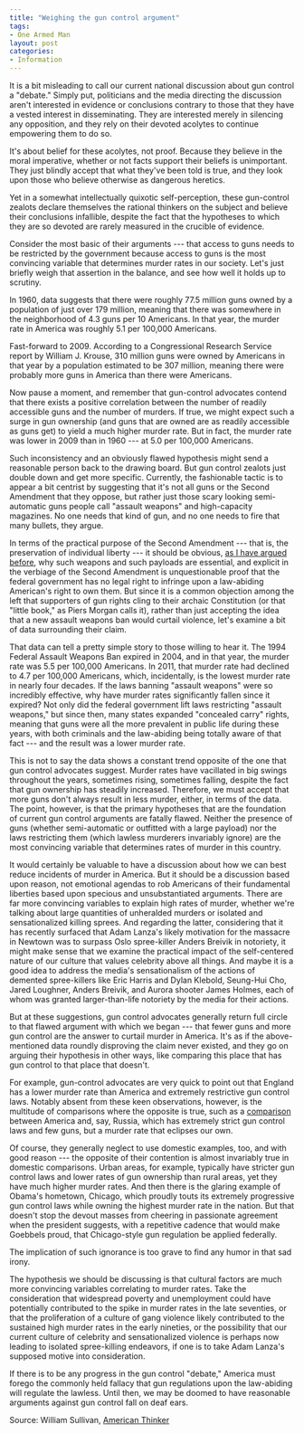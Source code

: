 ```yaml
---
title: "Weighing the gun control argument"
tags:
- One Armed Man
layout: post
categories:
- Information
---
```


It is a bit misleading to call our current national discussion about gun control a "debate." Simply put, politicians and the media directing the discussion aren't interested in evidence or conclusions contrary to those that they have a vested interest in disseminating. They are interested merely in silencing any opposition, and they rely on their devoted acolytes to continue empowering them to do so.

It's about belief for these acolytes, not proof. Because they believe in the moral imperative, whether or not facts support their beliefs is unimportant. They just blindly accept that what they've been told is true, and they look upon those who believe otherwise as dangerous heretics.

Yet in a somewhat intellectually quixotic self-perception, these gun-control zealots declare themselves the rational thinkers on the subject and believe their conclusions infallible, despite the fact that the hypotheses to which they are so devoted are rarely measured in the crucible of evidence.

Consider the most basic of their arguments --- that access to guns needs to be restricted by the government because access to guns is the most convincing variable that determines murder rates in our society. Let's just briefly weigh that assertion in the balance, and see how well it holds up to scrutiny.

In 1960, data suggests that there were roughly 77.5 million guns owned by a population of just over 179 million, meaning that there was somewhere in the neighborhood of 4.3 guns per 10 Americans. In that year, the murder rate in America was roughly 5.1 per 100,000 Americans.

Fast-forward to 2009. According to a Congressional Research Service report by William J. Krouse, 310 million guns were owned by Americans in that year by a population estimated to be 307 million, meaning there were probably more guns in America than there were Americans.

Now pause a moment, and remember that gun-control advocates contend that there exists a positive correlation between the number of readily accessible guns and the number of murders. If true, we might expect such a surge in gun ownership (and guns that are owned are as readily accessible as guns get) to yield a much higher murder rate. But in fact, the murder rate was lower in 2009 than in 1960 --- at 5.0 per 100,000 Americans.

Such inconsistency and an obviously flawed hypothesis might send a reasonable person back to the drawing board. But gun control zealots just double down and get more specific. Currently, the fashionable tactic is to appear a bit centrist by suggesting that it's not all guns or the Second Amendment that they oppose, but rather just those scary looking semi-automatic guns people call "assault weapons" and high-capacity magazines. No one needs that kind of gun, and no one needs to fire that many bullets, they argue.

In terms of the practical purpose of the Second Amendment --- that is, the preservation of individual liberty --- it should be obvious, [as I have argued before](https://www.americanthinker.com/articles/2013/01/how_many_bullets_are_enough.html), why such weapons and such payloads are essential, and explicit in the verbiage of the Second Amendment is unquestionable proof that the federal government has no legal right to infringe upon a law-abiding American's right to own them. But since it is a common objection among the left that supporters of gun rights cling to their archaic Constitution (or that "little book," as Piers Morgan calls it), rather than just accepting the idea that a new assault weapons ban would curtail violence, let's examine a bit of data surrounding their claim.

That data can tell a pretty simple story to those willing to hear it. The 1994 Federal Assault Weapons Ban expired in 2004, and in that year, the murder rate was 5.5 per 100,000 Americans. In 2011, that murder rate had declined to 4.7 per 100,000 Americans, which, incidentally, is the lowest murder rate in nearly four decades. If the laws banning "assault weapons" were so incredibly effective, why have murder rates significantly fallen since it expired? Not only did the federal government lift laws restricting "assault weapons," but since then, many states expanded "concealed carry" rights, meaning that guns were all the more prevalent in public life during these years, with both criminals and the law-abiding being totally aware of that fact --- and the result was a lower murder rate.

This is not to say the data shows a constant trend opposite of the one that gun control advocates suggest. Murder rates have vacillated in big swings throughout the years, sometimes rising, sometimes falling, despite the fact that gun ownership has steadily increased. Therefore, we must accept that more guns don't always result in less murder, either, in terms of the data. The point, however, is that the primary hypotheses that are the foundation of current gun control arguments are fatally flawed. Neither the presence of guns (whether semi-automatic or outfitted with a large payload) nor the laws restricting them (which lawless murderers invariably ignore) are the most convincing variable that determines rates of murder in this country.

It would certainly be valuable to have a discussion about how we can best reduce incidents of murder in America. But it should be a discussion based upon reason, not emotional agendas to rob Americans of their fundamental liberties based upon specious and unsubstantiated arguments. There are far more convincing variables to explain high rates of murder, whether we're talking about large quantities of unheralded murders or isolated and sensationalized killing sprees. And regarding the latter, considering that it has recently surfaced that Adam Lanza's likely motivation for the massacre in Newtown was to surpass Oslo spree-killer Anders Breivik in notoriety, it might make sense that we examine the practical impact of the self-centered nature of our culture that values celebrity above all things. And maybe it is a good idea to address the media's sensationalism of the actions of demented spree-killers like Eric Harris and Dylan Klebold, Seung-Hui Cho, Jared Loughner, Anders Breivik, and Aurora shooter James Holmes, each of whom was granted larger-than-life notoriety by the media for their actions.

But at these suggestions, gun control advocates generally return full circle to that flawed argument with which we began --- that fewer guns and more gun control are the answer to curtail murder in America. It's as if the above-mentioned data roundly disproving the claim never existed, and they go on arguing their hypothesis in other ways, like comparing this place that has gun control to that place that doesn't.

For example, gun-control advocates are very quick to point out that England has a lower murder rate than America and extremely restrictive gun control laws. Notably absent from these keen observations, however, is the multitude of comparisons where the opposite is true, such as a [comparison](https://townhall.com/columnists/thomassowell/2012/12/18/invincible-ignorance-n1468784) between America and, say, Russia, which has extremely strict gun control laws and few guns, but a murder rate that eclipses our own.

Of course, they generally neglect to use domestic examples, too, and with good reason --- the opposite of their contention is almost invariably true in domestic comparisons. Urban areas, for example, typically have stricter gun control laws and lower rates of gun ownership than rural areas, yet they have much higher murder rates. And then there is the glaring example of Obama's hometown, Chicago, which proudly touts its extremely progressive gun control laws while owning the highest murder rate in the nation. But that doesn't stop the devout masses from cheering in passionate agreement when the president suggests, with a repetitive cadence that would make Goebbels proud, that Chicago-style gun regulation be applied federally.

The implication of such ignorance is too grave to find any humor in that sad irony.

The hypothesis we should be discussing is that cultural factors are much more convincing variables correlating to murder rates. Take the consideration that widespread poverty and unemployment could have potentially contributed to the spike in murder rates in the late seventies, or that the proliferation of a culture of gang violence likely contributed to the sustained high murder rates in the early nineties, or the possibility that our current culture of celebrity and sensationalized violence is perhaps now leading to isolated spree-killing endeavors, if one is to take Adam Lanza's supposed motive into consideration.

If there is to be any progress in the gun control "debate," America must forego the commonly held fallacy that gun regulations upon the law-abiding will regulate the lawless. Until then, we may be doomed to have reasonable arguments against gun control fall on deaf ears.

Source: William Sullivan, [American Thinker](https://www.americanthinker.com/articles/2013/02/weighing_the_gun_control_argument.html)
